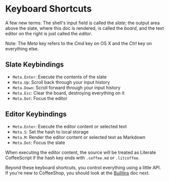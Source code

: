 # Keyboard Shortcuts

A few new terms: The shell's input field is called the *slate*; the output area above the
slate, where this doc is rendered, is called the *board*, and the text editor on the right
is just called the *editor*.

Note: The *Meta* key refers to the *Cmd* key on OS X and the *Ctrl* key on everything else.

## Slate Keybindings

- `Meta.Enter`: Execute the contents of the slate
- `Meta.Up`: Scroll back through your input history
- `Meta.Down`: Scroll forward through your input history
- `Meta.Esc`: Clear the board, destroying everything on it
- `Meta.Dot`: Focus the editor

## Editor Keybindings

- `Meta.Enter`: Execute the editor content or selected text
- `Meta.S`: Set the hash to local storage
- `Meta.M`: Render the editor content or selected text as Markdown
- `Meta.Dot`: Focus the slate

When executing the editor content, the source will be treated as Literate CoffeeScript if
the hash key ends with `.coffee.md` or `.litcoffee`.

Beyond these keyboard shortcuts, you control everything using a little API. If you're new
to CoffeeShop, you should look at the [Builtins](/docs/book/builtins.md) doc next.
